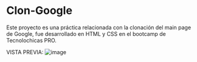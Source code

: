 # Clon-Google
Este proyecto es una práctica relacionada con la clonación del main page de Google, fue desarrollado en HTML y CSS en el bootcamp de Tecnolochicas PRO.

VISTA PREVIA:
![image](https://user-images.githubusercontent.com/25758317/208370218-47069782-c76e-493b-a128-4cb74a62a98e.png)

